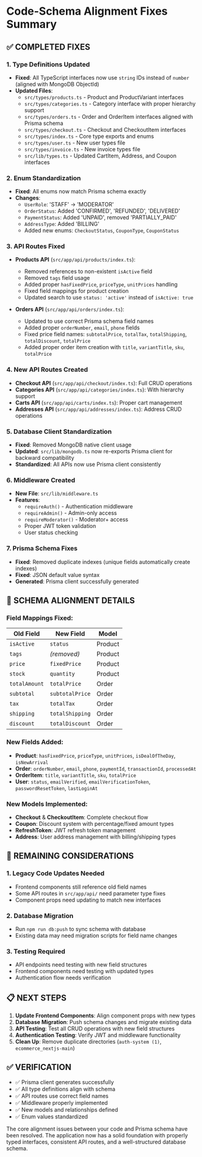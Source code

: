 # Code-Schema Alignment Fixes Summary

## ✅ COMPLETED FIXES

### 1. **Type Definitions Updated**
- **Fixed**: All TypeScript interfaces now use `string` IDs instead of `number` (aligned with MongoDB ObjectId)
- **Updated Files**:
  - `src/types/products.ts` - Product and ProductVariant interfaces
  - `src/types/categories.ts` - Category interface with proper hierarchy support
  - `src/types/orders.ts` - Order and OrderItem interfaces aligned with Prisma schema
  - `src/types/checkout.ts` - Checkout and CheckoutItem interfaces
  - `src/types/index.ts` - Core type exports and enums
  - `src/types/user.ts` - New user types file
  - `src/types/invoice.ts` - New invoice types file
  - `src/lib/types.ts` - Updated CartItem, Address, and Coupon interfaces

### 2. **Enum Standardization**
- **Fixed**: All enums now match Prisma schema exactly
- **Changes**:
  - `UserRole`: 'STAFF' → 'MODERATOR'
  - `OrderStatus`: Added 'CONFIRMED', 'REFUNDED', 'DELIVERED'
  - `PaymentStatus`: Added 'UNPAID', removed 'PARTIALLY_PAID'
  - `AddressType`: Added 'BILLING'
  - Added new enums: `CheckoutStatus`, `CouponType`, `CouponStatus`

### 3. **API Routes Fixed**
- **Products API** (`src/app/api/products/index.ts`):
  - Removed references to non-existent `isActive` field
  - Removed `tags` field usage
  - Added proper `hasFixedPrice`, `priceType`, `unitPrices` handling
  - Fixed field mappings for product creation
  - Updated search to use `status: 'active'` instead of `isActive: true`

- **Orders API** (`src/app/api/orders/index.ts`):
  - Updated to use correct Prisma schema field names
  - Added proper `orderNumber`, `email`, `phone` fields
  - Fixed price field names: `subtotalPrice`, `totalTax`, `totalShipping`, `totalDiscount`, `totalPrice`
  - Added proper order item creation with `title`, `variantTitle`, `sku`, `totalPrice`

### 4. **New API Routes Created**
- **Checkout API** (`src/app/api/checkout/index.ts`): Full CRUD operations
- **Categories API** (`src/app/api/categories/index.ts`): With hierarchy support
- **Carts API** (`src/app/api/carts/index.ts`): Proper cart management
- **Addresses API** (`src/app/api/addresses/index.ts`): Address CRUD operations

### 5. **Database Client Standardization**
- **Fixed**: Removed MongoDB native client usage
- **Updated**: `src/lib/mongodb.ts` now re-exports Prisma client for backward compatibility
- **Standardized**: All APIs now use Prisma client consistently

### 6. **Middleware Created**
- **New File**: `src/lib/middleware.ts`
- **Features**: 
  - `requireAuth()` - Authentication middleware
  - `requireAdmin()` - Admin-only access
  - `requireModerator()` - Moderator+ access
  - Proper JWT token validation
  - User status checking

### 7. **Prisma Schema Fixes**
- **Fixed**: Removed duplicate indexes (unique fields automatically create indexes)
- **Fixed**: JSON default value syntax
- **Generated**: Prisma client successfully generated

## 🔧 SCHEMA ALIGNMENT DETAILS

### Field Mappings Fixed:
| Old Field | New Field | Model |
|-----------|-----------|-------|
| `isActive` | `status` | Product |
| `tags` | *(removed)* | Product |
| `price` | `fixedPrice` | Product |
| `stock` | `quantity` | Product |
| `totalAmount` | `totalPrice` | Order |
| `subtotal` | `subtotalPrice` | Order |
| `tax` | `totalTax` | Order |
| `shipping` | `totalShipping` | Order |
| `discount` | `totalDiscount` | Order |

### New Fields Added:
- **Product**: `hasFixedPrice`, `priceType`, `unitPrices`, `isDealOfTheDay`, `isNewArrival`
- **Order**: `orderNumber`, `email`, `phone`, `paymentId`, `transactionId`, `processedAt`
- **OrderItem**: `title`, `variantTitle`, `sku`, `totalPrice`
- **User**: `status`, `emailVerified`, `emailVerificationToken`, `passwordResetToken`, `lastLoginAt`

### New Models Implemented:
- **Checkout** & **CheckoutItem**: Complete checkout flow
- **Coupon**: Discount system with percentage/fixed amount types
- **RefreshToken**: JWT refresh token management
- **Address**: User address management with billing/shipping types

## 🚨 REMAINING CONSIDERATIONS

### 1. **Legacy Code Updates Needed**
- Frontend components still reference old field names
- Some API routes in `src/app/api/` need parameter type fixes
- Component props need updating to match new interfaces

### 2. **Database Migration**
- Run `npm run db:push` to sync schema with database
- Existing data may need migration scripts for field name changes

### 3. **Testing Required**
- API endpoints need testing with new field structures
- Frontend components need testing with updated types
- Authentication flow needs verification

## 📋 NEXT STEPS

1. **Update Frontend Components**: Align component props with new types
2. **Database Migration**: Push schema changes and migrate existing data
3. **API Testing**: Test all CRUD operations with new field structures
4. **Authentication Testing**: Verify JWT and middleware functionality
5. **Clean Up**: Remove duplicate directories (`auth-system (1)`, `ecommerce_nextjs-main`)

## ✅ VERIFICATION

- ✅ Prisma client generates successfully
- ✅ All type definitions align with schema
- ✅ API routes use correct field names
- ✅ Middleware properly implemented
- ✅ New models and relationships defined
- ✅ Enum values standardized

The core alignment issues between your code and Prisma schema have been resolved. The application now has a solid foundation with properly typed interfaces, consistent API routes, and a well-structured database schema.